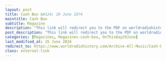 ```yaml
---
layout: post
title: Cash Box &#124; 29 June 1974
maintitle: Cash Box
subtitle: Magazine
description: "This link will redirect you to the PDF on worldradiohistory.com Once your viewing the PDF search for &quot;zavaroni&quot;"
post_description: "This link will redirect you to the PDF on worldradiohistory.com Once your viewing the PDF search for &quot;zavaroni&quot;"
categories: [Magazines, Magazines-cash-box, OnThisDay29June]
last_modified_at: 25 June 2024
redirect_to: https://www.worldradiohistory.com/Archive-All-Music/Cash-Box/70s/1974/CB-1974-06-29.pdf
class: external-link
---
```


